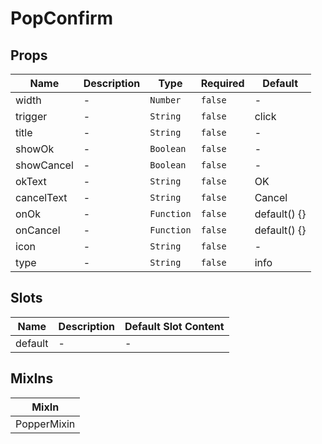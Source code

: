 # PopConfirm

## Props

<!-- @vuese:PopConfirm:props:start -->
|Name|Description|Type|Required|Default|
|---|---|---|---|---|
|width|-|`Number`|`false`|-|
|trigger|-|`String`|`false`|click|
|title|-|`String`|`false`|-|
|showOk|-|`Boolean`|`false`|-|
|showCancel|-|`Boolean`|`false`|-|
|okText|-|`String`|`false`|OK|
|cancelText|-|`String`|`false`|Cancel|
|onOk|-|`Function`|`false`|default() {}|
|onCancel|-|`Function`|`false`|default() {}|
|icon|-|`String`|`false`|-|
|type|-|`String`|`false`|info|

<!-- @vuese:PopConfirm:props:end -->


## Slots

<!-- @vuese:PopConfirm:slots:start -->
|Name|Description|Default Slot Content|
|---|---|---|
|default|-|-|

<!-- @vuese:PopConfirm:slots:end -->


## MixIns

<!-- @vuese:PopConfirm:mixIns:start -->
|MixIn|
|---|
|PopperMixin|

<!-- @vuese:PopConfirm:mixIns:end -->


